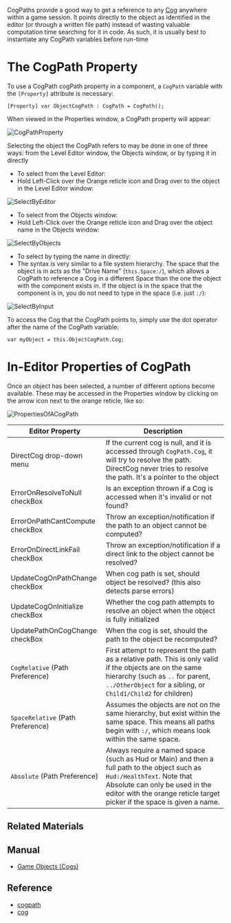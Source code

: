 CogPaths provide a good way to get a reference to any [Cog](https://github.com/ArendDanielek/ZeroDocsTest/blob/master/zero_editor_documentation/zeromanual/architecture/cogs.markdown) anywhere within a game session. It points directly to the object as identified in the editor (or through a written file path) instead of wasting valuable computation time searching for it in code.  As such, it is usually best to instantiate any CogPath variables before run-time

 # The CogPath Property

To use a CogPath cogPath property in a component, a `CogPath` variable with the `[Property]` attribute is necessary:

```
[Property] var ObjectCogPath : CogPath = CogPath();
```
When viewed in the Properties window, a CogPath property will appear:



![CogPathProperty](https://media.githubusercontent.com/media/zeroengineteam/ZeroFiles/master/doc_files/47288.png)


Selecting the object the CogPath refers to may be done in one of three ways: from the Level Editor window, the Objects window, or by typing it in directly
 - To select from the Level Editor:
  - Hold Left-Click over the Orange reticle icon and Drag over to the object in the Level Editor window:



![SelectByEditor](https://media.githubusercontent.com/media/zeroengineteam/ZeroFiles/master/doc_files/47290.gif)


 - To select from the Objects window:
  - Hold Left-Click over the Orange reticle icon and Drag over the object name in the Objects window:



![SelectByObjects](https://media.githubusercontent.com/media/zeroengineteam/ZeroFiles/master/doc_files/47292.gif)


 - To select by typing the name in directly:
  - The syntax is very similar to a file system hierarchy. The space that the object is in acts as the "Drive Name" (`this.Space:/`), which allows a CogPath to reference a Cog in a different Space than the one the object with the component exists in. If the object is in the space that the component is in, you do not need to type in the space (i.e. just `:/`):



![SelectByInput](https://media.githubusercontent.com/media/zeroengineteam/ZeroFiles/master/doc_files/47294.gif)


To access the Cog that the CogPath points to, simply use the dot operator after the name of the CogPath variable:

```
var myObject = this.ObjectCogPath.Cog;
```

 # In-Editor Properties of CogPath

Once an object has been selected, a number of different options become available. These may be accessed in the Properties window by clicking on the arrow icon next to the orange reticle, like so:



![PropertiesOfACogPath](https://media.githubusercontent.com/media/zeroengineteam/ZeroFiles/master/doc_files/47296.gif)



| Editor Property              | Description                                                           |
|------------------------------|-----------------------------------------------------------------------|
| DirectCog drop-down menu  | If the current cog is null, and it is accessed through `CogPath.Cog`, it will try to resolve the path. DirectCog never tries to resolve the path. It's a pointer to the object |
| ErrorOnResolveToNull checkBox | Is an exception thrown if a Cog is accessed when it's invalid or not found? |
| ErrorOnPathCantCompute checkBox       | Throw an exception/notification if the path to an object cannot be computed? |
| ErrorOnDirectLinkFail checkBox        | Throw an exception/notification if a direct link to the object cannot be resolved? |
| UpdateCogOnPathChange checkBox  | When cog path is set, should object be resolved? (this also detects parse errors) |
| UpdateCogOnInitialize checkBox        | Whether the cog path attempts to resolve an object when the object is fully initialized |
| UpdatePathOnCogChange checkBox  | When the cog is set, should the path to the object be recomputed? |
| `CogRelative` (Path Preference) | First attempt to represent the path as a relative path. This is only valid if the objects are on the same hierarchy (such as `..` for parent, `../OtherObject` for a sibling, or `Child1/Child2` for children) |
| `SpaceRelative` (Path Preference) | Assumes the objects are not on the same hierarchy, but exist within the same space. This means all paths begin with `:/`, which means look within the same space. |
| `Absolute` (Path Preference)   | Always require a named space (such as Hud or Main) and then a full path to the object such as `Hud:/HealthText`. Note that Absolute can only be used in the editor with the orange reticle target picker if the space is given a name. |

 ## Related Materials
 ## Manual
- [Game Objects (Cogs)](https://github.com/ArendDanielek/ZeroDocsTest/blob/master/zero_editor_documentation/zeromanual/architecture/cogs/gameobjectsconcept.markdown)

 ## Reference
- [cogpath](https://github.com/ArendDanielek/ZeroDocsTest/blob/master/code_reference/class_reference/cogpath.markdown)
- [cog](https://github.com/ArendDanielek/ZeroDocsTest/blob/master/code_reference/class_reference/cog.markdown)

 
  
  
  
  
  
  
  

 